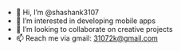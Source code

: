- 👋 Hi, I’m @shashank3107
- 👀 I’m interested in developing mobile apps
- 💞️ I’m looking to collaborate on creative projects
- 📫 Reach me via gmail: 31072k@gmail.com
